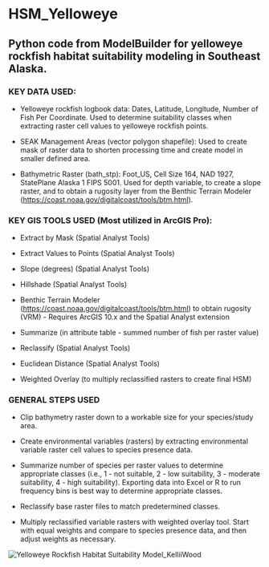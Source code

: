 # HSM_Yelloweye
## Python code from ModelBuilder for yelloweye rockfish habitat suitability modeling in Southeast Alaska.

### **KEY DATA USED:**

- Yelloweye rockfish logbook data: Dates, Latitude, Longitude, Number of Fish Per Coordinate. Used to determine suitability classes when extracting raster cell values to yelloweye rockfish points.

- SEAK Management Areas (vector polygon shapefile): Used to create mask of raster data to shorten processing time and create model in smaller defined area.

- Bathymetric Raster (bath_stp): Foot_US, Cell Size 164, NAD 1927, StatePlane Alaska 1 FIPS 5001. Used for depth variable, to create a slope raster, and to obtain a rugosity layer from the Benthic Terrain Modeler (https://coast.noaa.gov/digitalcoast/tools/btm.html).


### **KEY GIS TOOLS USED (Most utilized in ArcGIS Pro):**

- Extract by Mask (Spatial Analyst Tools)

- Extract Values to Points (Spatial Analyst Tools)

- Slope (degrees) (Spatial Analyst Tools)

- Hillshade (Spatial Analyst Tools)

- Benthic Terrain Modeler (https://coast.noaa.gov/digitalcoast/tools/btm.html) to obtain rugosity (VRM) - Requires ArcGIS 10.x and the Spatial Analyst extension

- Summarize (in attribute table - summed number of fish per raster value)

- Reclassify (Spatial Analyst Tools)

- Euclidean Distance (Spatial Analyst Tools)

- Weighted Overlay (to multiply reclassified rasters to create final HSM)

### GENERAL STEPS USED

- Clip bathymetry raster down to a workable size for your species/study area.

- Create environmental variables (rasters) by extracting environmental variable raster cell values to species presence data.

- Summarize number of species per raster values to determine appropriate classes (i.e., 1 - not suitable, 2 - low suitability, 3 - moderate suitability, 4 - high suitability). Exporting data into Excel or R to run frequency bins is best way to determine appropriate classes.

- Reclassify base raster files to match predetermined classes.

- Multiply reclassified variable rasters with weighted overlay tool. Start with equal weights and compare to species presence data, and then adjust weights as necessary.

![Yelloweye Rockfish Habitat Suitability Model_KelliiWood](https://user-images.githubusercontent.com/47197642/119030389-4c198900-b956-11eb-8939-7bb9f87479dd.jpg)


